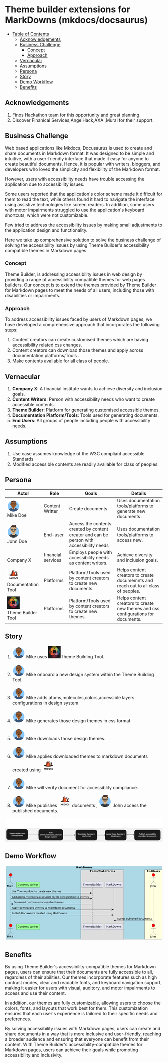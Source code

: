 # Theme builder extensions for MarkDowns (mkdocs/docsaurus)


  - [Table of Contents](#table-of-contents)
    - [Acknowledgements](#acknowledgements)
    - [Business Challenge](#business-challenge)
        - [Concept](#concept)
        - [Approach](#approach)
    - [Vernacular](#vernacular)
    - [Assumptions](#assumptions)
    - [Persona](#persona)
    - [Story](#story)
    - [Demo Workflow](#todo)    
    - [Benefits](#benefits)
  


## Acknowledgements

1. Finos Hackathon team for this opportunity and great planning.
2. Discover Finanical Services,AngelHack,AXA ,Mural for their support.

## Business Challenge

Web based applications like Mkdocs, Docusaurus is used to create and share documents in Markdown format. 
It was designed to be simple and intuitive, with a user-friendly interface that made it easy for anyone to create beautiful documents.
Hence, it is popular with writers, bloggers, and developers who loved the simplicity and flexibility of the Markdown format. 

However, users with accessibility needs have trouble accessing the application due to accessibility issues.

Some users reported that the application's color scheme made it difficult for them to read the text, while others found it hard to navigate the interface using assistive technologies like screen readers. 
In addition, some users with motor impairments struggled to use the application's keyboard shortcuts, which were not customizable.

Few tried to address the accessibility issues by making small adjustments to the application design and functionality.

Here we take up comprehensive solution to solve the business challenge of solving the accessibility issues by using Theme Builder's accessibility compatible themes in Markdown pages. 

### Concept
Theme Builder, is addressing accessibility issues in web design by providing a range of accessibility compatible themes for web pages builders. 
Our concept is to extend the themes provided by Theme Builder for Markdown pages to meet the needs of all users, including those with disabilities or impairments.


### Approach
To address accessibility issues faced by users of Markdown pages, we have developed a comprehensive approach that incorporates the following steps:

1. Content creators can create customised themes which are having accessibility related css changes.
2. Content creators can download those themes and apply across documentation platforms/Tools .
3. Make contents available for all class of people.

## Vernacular

1. **Company X**: A financial institute wants to achieve diversity and inclusion goals.
2. **Content Writers**: Person with accessibility needs who want to create accessible contents.
3. **Theme Builder**: Platform for generating customised accessible themes.
4. **Documentation Platform/Tools**: Tools used for generating documents.
5. **End Users**: All groups of people including people with accessibility needs.


## Assumptions

1. Use case assumes knowledge of the W3C compliant accessible Standards 
2. Modified accessible contents are readily available for class of peoples.


## Persona

| Actor                                                                                 | Role | Goals                                                                                     | Details                                                                            |
|---------------------------------------------------------------------------------------| --- |-------------------------------------------------------------------------------------------|------------------------------------------------------------------------------------|
| <img src="./images/mike.png" width="40" height="40"> <br> Mike Doe                    | Content Writter | Create documents                                                                          | Uses documentation tools/platforms to generate new documents  .                    |
| <img src="./images/john.png" width="40" height="40"> <br> John Doe                    | End-user | Access the contents created by content creator and can be person with accessibility needs | Uses documentation tools/platforms to access new.                                  |
| <br>Company X                                                                         | financial services | Employs people with  accessibility needs as content writers.                              | Achieve diversity and inclusion goals.                                             |
| <img src="./images/Mkdocs_tool.png" width="40" height="40">  <br>Documentation Tool   | Platforms | Platform/Tools used by content creators to create new documents.                          | Helps content creators to create documemnts and reach out to all class of peoples. |
| <img src="./images/Theme_Builder.png" width="40" height="40">  <br>Theme Builder Tool | Platforms | Platform/Tools used by content creators to create new themes.                             | Helps content creators to create new themes and css configurations for documents. |

## Story



1. <img src="./images/mike.png" width="40" height="40"> Mike uses  <img src="./images/Theme_Builder.png" width="40" height="40">Theme Building Tool.
2. <img src="./images/mike.png" width="40" height="40"> Mike onboard a new design system within the Theme Building Tool.
3. <img src="./images/mike.png" width="40" height="40"> Mike adds atoms,molecules,colors,accessible layers configurations in design system
4. <img src="./images/mike.png" width="40" height="40"> Mike generates those design themes in css format
5. <img src="./images/mike.png" width="40" height="40"> Mike downloads those design themes.

6. <img src="./images/mike.png" width="40" height="40"> Mike applies downloaded themes to markdown documents created using <img src="./images/Mkdocs_tool.png" width="40" height="40">
7. <img src="./images/mike.png" width="40" height="40"> Mike will verify document for accessiblity compliance.
8. <img src="./images/mike.png" width="40" height="40"> Mike publishes <img src="./images/Mkdocs_tool.png" width="40" height="40"> documents ,  <img src="./images/john.png" width="40" height="40"> John access the published documents.

![story](./images/flow_diagram.png)

## Demo Workflow
![Demo Workflow](./images/Usecase_sequence_diagrams.png)


## Benefits
By using Theme Builder's accessibility-compatible themes for Markdown pages, users can ensure that their documents are fully accessible to all, regardless of their abilities. Our themes incorporate features such as high contrast modes, clear and readable fonts, and keyboard navigation support, making it easier for users with visual, auditory, and motor impairments to access and use their content.

In addition, our themes are fully customizable, allowing users to choose the colors, fonts, and layouts that work best for them. This customization ensures that each user's experience is tailored to their specific needs and preferences.

By solving accessibility issues with Markdown pages, users can create and share documents in a way that is more inclusive and user-friendly, reaching a broader audience and ensuring that everyone can benefit from their content. With Theme Builder's accessibility-compatible themes for Markdown pages, users can achieve their goals while promoting accessibility and inclusivity.